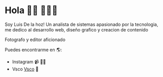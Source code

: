 # Hola 👋🏾 👩🏾‍💻

Soy Luis De la hoz! Un analista de sistemas apasionado por la tecnologia, me dedico al desarrollo web, diseño grafico y creacion de contenido

Fotografo y editor aficionado

Puedes encontrarme en 🌎:
- Instagram  <a href="https://www.instagram.com/luisdelahoz9/>Instagram"></a>📹 ✍🏾
- Vsco <a href="https://vsco.co/-delahoz-/gallery">Vsco</a> 💼


